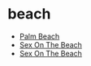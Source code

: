 # beach

 * [Palm Beach](index/p/palm-beach-201007.json)
 * [Sex On The Beach](index/s/sex-on-the-beach-102787.json)
 * [Sex On The Beach](index/s/sex-on-the-beach-200288.json)
